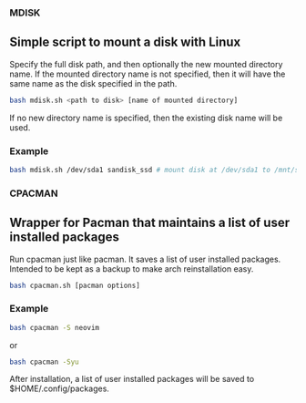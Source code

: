 ### MDISK

## Simple script to mount a disk with Linux

Specify the full disk path, and then optionally the new mounted directory name.  If the mounted directory name is not specified, then it will have the same name as the disk specified in the path.

```sh
bash mdisk.sh <path to disk> [name of mounted directory]
```

If no new directory name is specified, then the existing disk name will be used.

### Example

```sh
bash mdisk.sh /dev/sda1 sandisk_ssd # mount disk at /dev/sda1 to /mnt/sandisk_ssd
```

### CPACMAN

## Wrapper for Pacman that maintains a list of user installed packages

Run cpacman just like pacman.  It saves a list of user installed packages. Intended to be kept as a backup to make arch reinstallation easy.

```sh
bash cpacman.sh [pacman options]
```

### Example

```sh
bash cpacman -S neovim

```
or 

```sh
bash cpacman -Syu
```

After installation, a list of user installed packages will be saved to $HOME/.config/packages.
